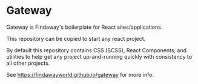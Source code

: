 # Gateway

Gateway is Findaway's boilerplate for React sites/applications.

This repository can be copied to start any react project.

By default this repository contains CSS (SCSS), React Components, and utilities to help get any project up-and-running quickly with consistency to all other projects.

See <https://findawayworld.github.io/gateway> for more info.